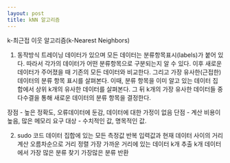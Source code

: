 ```yaml
---
layout: post
title: kNN 알고리즘
---
```

k-최근접 이웃 알고리즘(k-Nearest Neighbors)

1. 동작방식
트레이닝 데이터가 있으며 모든 데이터는 분류항목표시(labels)가 붙어 있다.
따라서 각가의 데이터가 어떤 분류항목으로 구분되는지 알 수 있다.
이후 새로운 데이터가 주어졌을 때 기존의 모든 데이터와 비교한다.
그리고 가장 유사한(근접한) 데이터의 분류 항목 표시를 살펴본다.
이때, 분류 항목을 이미 알고 있는 데이터 집합에서 상위 k개의 유사한 데이터를 살펴본다.
그 뒤 k개의 가장 유사한 데이터들 중 다수결을 통해 새로운 데이터의 분류 항목을 결정한다.

장점 - 높은 정확도, 오류데이터에 둔감, 데이터에 대한 가정이 없음
단점 - 계산 비용이 높음, 많은 메모리 요구
대상 - 수치적인 값, 명목적인 값.


2. sudo 코드
데이터 집합에 있는 모든 측정값 반복
    입력값과 현재 데이터 사이의 거리 계산
    오름차순으로 거리 정렬
    가장 가까운 거리에 있는 데이터 k개 추출
    k개 데이터에서 가장 많은 분류 찾기
가장많은 분류 반환
